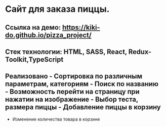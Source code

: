 # Сайт для заказа пиццы. 

## Ссылка на демо: https://kiki-do.github.io/pizza_project/

## Стек технологии: HTML, SASS, React, Redux-Toolkit,TypeScript
 
  
 
  

## Реализовано - Сортировка по различным параметрам, категориям  - Поиск по названию  - Возможность перейти на страницу при нажатии на изображение  - Выбор теста, размера пиццы  - Добавление пиццы в корзину
 - Изменение количества товара в корзине


 

 


